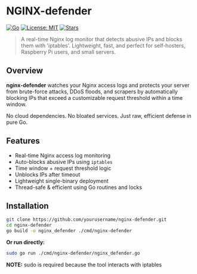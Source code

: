# NGINX-defender

[![Go](https://img.shields.io/badge/Go-1.21+-00ADD8?logo=go&logoColor=white)](https://golang.org/)  [![License: MIT](https://img.shields.io/badge/License-MIT-green.svg)](LICENSE)  [![Stars](https://img.shields.io/github/stars/anipaleja/nginx-defender?style=social)](https://github.com/anipaleja/nginx-defender/stargazers)

> A real-time Nginx log monitor that detects abusive IPs and blocks them with 'iptables'. Lightweight, fast, and perfect for self-hosters, Raspberry Pi users, and small servers.

## Overview

**nginx-defender** watches your Nginx access logs and protects your server from brute-force attacks, DDoS floods, and scrapers by automatically blocking IPs that exceed a customizable request threshold within a time window.

No cloud dependencies. No bloated services. Just raw, efficient defense in pure Go.


## Features

- Real-time Nginx access log monitoring  
- Auto-blocks abusive IPs using `iptables`  
- Time window + request threshold logic  
- Unblocks IPs after timeout  
- Lightweight single-binary deployment  
- Thread-safe & efficient using Go routines and locks


## Installation

```bash
git clone https://github.com/yourusername/nginx-defender.git
cd nginx-defender
go build -o nginx_defender ./cmd/nginx-defender
```

**Or run directly:**

```bash
sudo go run ./cmd/nginx-defender/nginx_defender.go
```
**NOTE:** sudo is required because the tool interacts with iptables

